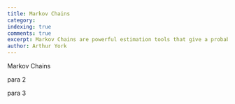 ```yaml
---
title: Markov Chains
category:
indexing: true
comments: true
excerpt: Markov Chains are powerful estimation tools that give a probability distribution for a next state only based on the current state. They are especially useful for understanding multivariate systems where an analytical solution cannot be reached.
author: Arthur York
---
```


Markov Chains

para 2

para 3
